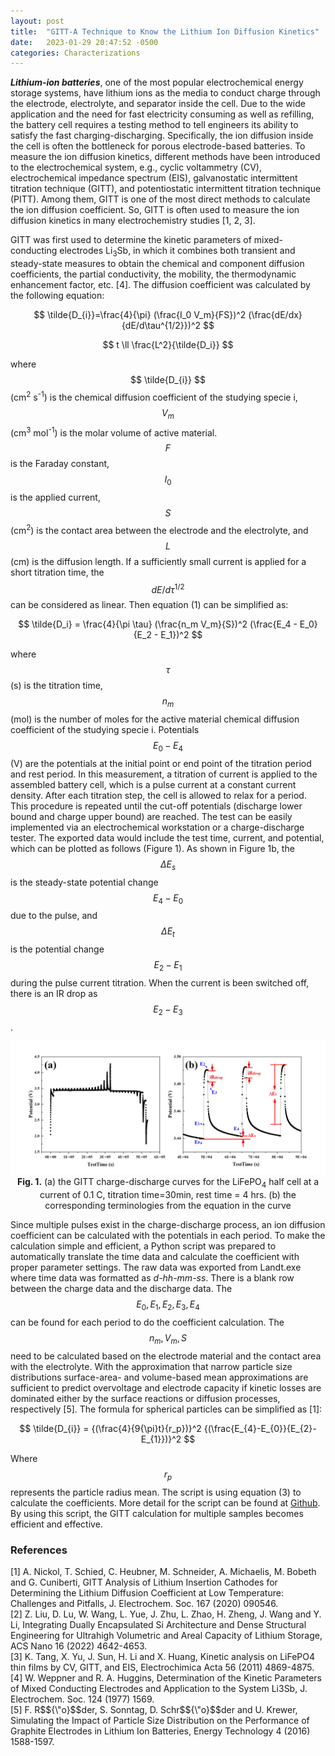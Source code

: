 ```yaml
---
layout: post
title:  "GITT-A Technique to Know the Lithium Ion Diffusion Kinetics"
date:   2023-01-29 20:47:52 -0500
categories: Characterizations
---
```


***Lithium-ion batteries***, one of the most popular electrochemical energy storage systems, have lithium ions as the media to conduct charge through the electrode, electrolyte, and separator inside the cell.
Due to the wide application and the need for fast electricity consuming as well as refilling, 
the battery cell requires a testing method to tell engineers its ability to satisfy the fast charging-discharging. 
Specifically, the ion diffusion inside the cell is often the bottleneck for porous electrode-based batteries. 
To measure the ion diffusion kinetics, different methods have been introduced to the electrochemical system, 
e.g., cyclic voltammetry (CV), electrochemical impedance spectrum (EIS), galvanostatic intermittent titration technique (GITT), 
and potentiostatic intermittent titration technique (PITT). Among them, GITT is one of the most direct methods to calculate the ion diffusion coefficient. 
So, GITT is often used to measure the ion diffusion kinetics in many electrochemistry studies [1, 2, 3].
<!--more-->
GITT was first used to determine the kinetic parameters of mixed-conducting electrodes Li<sub>3</sub>Sb, 
in which it combines both transient and steady-state measures to obtain the chemical and component diffusion coefficients, 
the partial conductivity, the mobility, the thermodynamic enhancement factor, etc. [4]. 
The diffusion coefficient was calculated by the following equation:

$$ \tilde{D_{i}}=\frac{4}{\pi} (\frac{I_0 V_m}{FS})^2 (\frac{dE/dx}{dE/d\tau^{1/2}})^2 $$

$$ t \ll \frac{L^2}{\tilde{D_i}} $$

where $$ \tilde{D_{i}} $$ (cm<sup>2</sup> s<sup>-1</sup>) is the chemical diffusion coefficient of the studying specie i, $$ V_m $$(cm<sup>3</sup> mol<sup>-1</sup>) is the molar volume of active material. 
$$F$$ is the Faraday constant, $$I_0$$ is the applied current, $$S$$ (cm<sup>2</sup>) is the contact area between the electrode and the electrolyte, and $$L$$ (cm) is the diffusion length. 
If a sufficiently small current is applied for a short titration time, the $$ dE/d\tau^{1/2} $$ can be considered as linear. Then equation (1) can be simplified as:

$$ \tilde{D_i} = \frac{4}{\pi \tau} (\frac{n_m V_m}{S})^2 (\frac{E_4 - E_0}{E_2 - E_1})^2 $$

where $$\tau $$ (s) is the titration time, $$ n_m $$ (mol) is the number of moles for the active material chemical diffusion coefficient of the studying specie i. 
Potentials $$ E_0- E_4 $$ (V) are the potentials at the initial point or end point of the titration period and rest period. 
In this measurement, a titration of current is applied to the assembled battery cell, which is a pulse current at a constant current density. 
After each titration step, the cell is allowed to relax for a period. This procedure is repeated until the cut-off potentials (discharge lower bound and charge upper bound) are reached. 
The test can be easily implemented via an electrochemical workstation or a charge-discharge tester. 
The exported data would include the test time, current, and potential, which can be plotted as follows (Figure 1). 
As shown in Figure 1b, the $$ \Delta E_s $$ is the steady-state potential change $$ E_4-E_0 $$ due to the pulse, and $$ \Delta E_t $$ is the potential change $$ E_2-E_1 $$ during the pulse current titration.
When the current is been switched off, there is an IR drop as $$ E_2-E_3 $$. <br>
<p align="center">
	<img src="/assets/images/p5-GITT-curve.jpg" width="800" alt="Fig. 1." class="figure-image-post"><br>
	<b>Fig. 1.</b> (a) the GITT charge-discharge curves for the LiFePO<sub>4</sub> half cell at a current of 0.1 C, titration time=30min, rest time = 4 hrs. 
	(b) the corresponding terminologies from the equation in the curve
</p>

Since multiple pulses exist in the charge-discharge process, an ion diffusion coefficient can be calculated with the potentials in each period. 
To make the calculation simple and efficient, a Python script was prepared to automatically translate the time data and calculate the coefficient with proper parameter settings. 
The raw data was exported from Landt.exe where time data was formatted as *d-hh-mm-ss*. There is a blank row between the charge data and the discharge data. 
The $$ E_0, E_1, E_2, E_3, E_4 $$ can be found for each period to do the coefficient calculation. 
The $$ n_m, V_m, S $$ need to be calculated based on the electrode material and the contact area with the electrolyte. 
With the approximation that narrow particle size distributions surface-area- and volume-based mean approximations are sufficient to predict overvoltage 
and electrode capacity if kinetic losses are dominated either by the surface reactions or diffusion processes, respectively [5]. 
The formula for spherical particles can be simplified as [1]:

$$ \tilde{D_{i}} = {(\frac{4}{9{\pi}t}{r_p})}^2 {(\frac{E_{4}-E_{0}}{E_{2}-E_{1}})}^2 $$

Where $$ r_p $$ represents the particle radius mean. The script is using equation (3) to calculate the coefficients. 
More detail for the script can be found at <a href="https://github.com/Citron-pas01/GITT-Calculation">Github</a>.
By using this script, the GITT calculation for multiple samples becomes efficient and effective.

<h3>References</h3>
[1] A. Nickol, T. Schied, C. Heubner, M. Schneider, A. Michaelis, M. Bobeth and G. Cuniberti, GITT Analysis of Lithium Insertion Cathodes for Determining the Lithium Diffusion Coefficient at Low Temperature: Challenges and Pitfalls, J. Electrochem. Soc. 167 (2020) 090546. <br>
[2] Z. Liu, D. Lu, W. Wang, L. Yue, J. Zhu, L. Zhao, H. Zheng, J. Wang and Y. Li, Integrating Dually Encapsulated Si Architecture and Dense Structural Engineering for Ultrahigh Volumetric and Areal Capacity of Lithium Storage, ACS Nano 16 (2022) 4642-4653.<br>
[3] K. Tang, X. Yu, J. Sun, H. Li and X. Huang, Kinetic analysis on LiFePO4 thin films by CV, GITT, and EIS, Electrochimica Acta 56 (2011) 4869-4875. <br>
[4] W. Weppner and R. A. Huggins, Determination of the Kinetic Parameters of Mixed Conducting Electrodes and Application to the System Li3Sb, J. Electrochem. Soc. 124 (1977) 1569. <br>
[5] F. R$${\"o}$$der, S. Sonntag, D. Schr$${\"o}$$der and U. Krewer, Simulating the Impact of Particle Size Distribution on the Performance of Graphite Electrodes in Lithium Ion Batteries, Energy Technology 4 (2016) 1588-1597.
